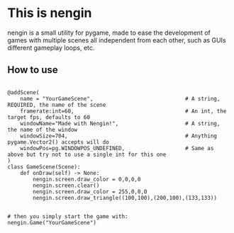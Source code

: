 # This is nengin

nengin is a small utility for pygame, made to ease the development of games with multiple scenes all independent from each other, such as GUIs different gameplay loops, etc.

## How to use
```python3

@addScene(
	name = "YourGameScene",								# A string, REQUIRED, the name of the scene
	framerate:int=60,									# An int, the target fps, defaults to 60
	windowName="Made with Nengin!",						# A string, the name of the window
	windowSize=704, 									# Anything pygame.Vector2() accepts will do
	windowPos=pg.WINDOWPOS_UNDEFINED,					# Same as above but try not to use a single int for this one
)
class GameScene(Scene):
	def onDraw(self) -> None:
		nengin.screen.draw_color = 0,0,0,0
		nengin.screen.clear()
		nengin.screen.draw_color = 255,0,0,0
		nengin.screen.draw_triangle((100,100),(200,100),(133,133))


# then you simply start the game with:
nengin.Game("YourGameScene")
```




